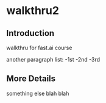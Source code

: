 # walkthru2

## Introduction
walkthru for fast.ai course

another paragraph
list:
-1st
-2nd
-3rd

## More Details
something else
blah
blah
